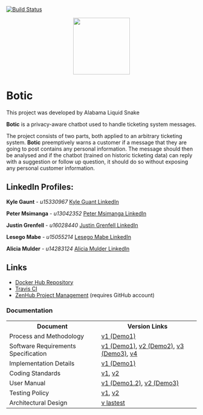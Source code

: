[![Build Status](https://travis-ci.com/cos301-2019-se/Botic.svg?branch=master)](https://travis-ci.com/cos301-2019-se/Botic)

<div align="center"><img src="https://cos301-2019-se.github.io/Botic/images/Logo2.png" width="150"></div>

# Botic

This project was developed by Alabama Liquid Snake

**Botic** is a privacy-aware chatbot used to handle ticketing system messages.

The project consists of two parts, both applied to an arbitrary ticketing system. **Botic** preemptively warns a customer if a message that they are going to post contains any personal information. The message should then be analysed and if the chatbot (trained on historic ticketing data) can reply with a suggestion or follow up question, it should do so without exposing any personal customer information.

<!--## Live Demo
1. In your browser, open: https://botic-frontend.herokuapp.com
2. Type your message in the open chatbot, include personal information.
3. Observe as the information is highlighted according to how serve it is.
4. Click send to see the Chatbot's response.-->

## LinkedIn Profiles:

**Kyle Gaunt** - _u15330967_
[Kyle Guant LinkedIn](https://www.linkedin.com/in/kvgaunt)

**Peter Msimanga** - _u13042352_
[Peter Msimanga LinkedIn](https://www.linkedin.com/in/peter-msimanga-b82098182)

**Justin Grenfell** - _u16028440_
[Justin Grenfell LinkedIn](https://www.linkedin.com/in/justin-grenfell-7b6b6915b/)

**Lesego Mabe** - _u15055214_
[Lesego Mabe LinkedIn](https://www.linkedin.com/in/lesegogomolemo)

**Alicia Mulder** - _u14283124_
[Alicia Mulder LinkedIn](https://www.linkedin.com/in/alicia-mulder-85019b184/)

## Links
- <a href="https://hub.docker.com/r/alabamaliquidservices/botic" target="_blank">Docker Hub Repository</a>
- <a href="https://travis-ci.com/cos301-2019-se/Botic" target="_blank">Travis CI</a>
- <a href="https://app.zenhub.com/workspaces/botic-5cc1a7ea036c7737a1fc9673/board?repos=182156004" target="_blank">ZenHub Project Management</a> (requires GitHub account)

### Documentation

<table>
    <tr>
        <th>Document</th>
        <th>Version Links</th>
    </tr>
    <tr>
        <td>Process and Methodology</td>
        <td><a href="https://cos301-2019-se.github.io/Botic/compiled/Process_and_Methodology.pdf" target="_blank">v1 (Demo1)</a></td>
    </tr>
    <tr>
        <td>Software Requirements Specification</td>
        <td><a href="https://cos301-2019-se.github.io/Botic/compiled/Botic_SRS_v1.pdf" target="_blank">v1 (Demo1)</a>, <a href="https://cos301-2019-se.github.io/Botic/compiled/Botic_SRS_v2.pdf" target="_blank">v2 (Demo2)</a>, <a href="https://cos301-2019-se.github.io/Botic/compiled/Botic_SRS_v3.pdf" target="_blank">v3 (Demo3)</a>, <a href="https://cos301-2019-se.github.io/Botic/compiled/Botic_SRS_v4.pdf" target="_blank">v4</a></td>
    </tr>
    <tr>
        <td>Implementation Details</td>
        <td><a href="https://cos301-2019-se.github.io/Botic/compiled/Implementation.pdf" target="_blank">v1 (Demo1) </a>
    </tr>
    <tr>
        <td>Coding Standards</td>
        <td><a href="https://cos301-2019-se.github.io/Botic/compiled/Coding_Standards_v1.pdf" target="_blank">v1</a>, <a href="https://cos301-2019-se.github.io/Botic/compiled/Coding_Standards_v2.pdf" target="_blank">v2</a></td>
    </tr>
    <tr>
        <td>User Manual</td>
        <td><a href="https://cos301-2019-se.github.io/Botic/compiled/User_Manual_v1.pdf" target="_blank">v1 (Demo1,2)</a>, <a href="https://cos301-2019-se.github.io/Botic/compiled/User_Manual_v2.pdf" target="_blank">v2 (Demo3)</a></td>
    </tr>
    <tr>
        <td>Testing Policy</td>
        <td><a href="https://cos301-2019-se.github.io/Botic/compiled/Testing_Policy_v1.pdf" target="_blank">v1</a>, <a href="https://cos301-2019-se.github.io/Botic/compiled/Testing_Policy_v2.pdf" target="_blank">v2</a></td>
    </tr>
    <tr>
        <td>Architectural Design</td>
        <td><a href="https://cos301-2019-se.github.io/Botic/compiled/Architecture_and_Deployment_Diagrams.pdf" target="_blank">v lastest</a></td>
    </tr>
</table>
<!--<a href="https://cos301-2019-se.github.io/Botic/compiled/Architecture_and_Deployment_Diagrams.pdf" target="_blank">Architecture and Deployment Diagrams</a>-->
